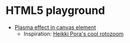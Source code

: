 # HTML5 playground

* [Plasma effect in canvas element](http://tuomas.github.com/html5_playground/canvas_plasma.html)
  - Inspiration: [Heikki Pora's cool rotozoom](http://heikkipora.github.com/Web_Playground/rotozoom/)
